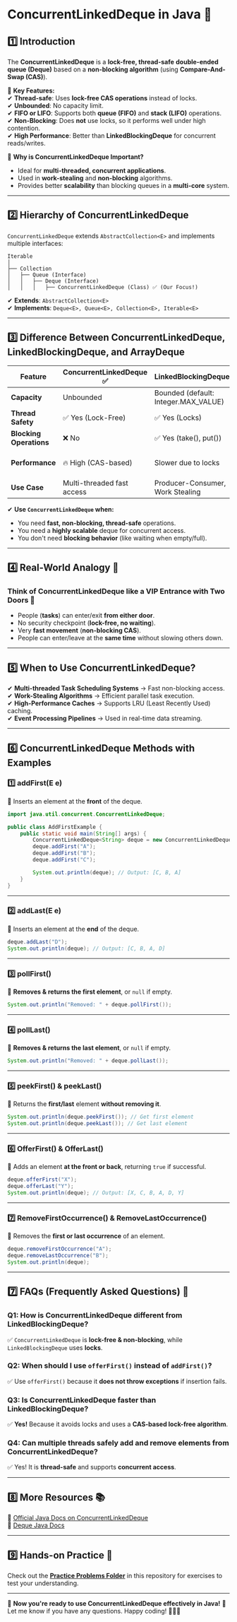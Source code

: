 

# **ConcurrentLinkedDeque in Java** 🚀  

## **1️⃣ Introduction**  
The **ConcurrentLinkedDeque** is a **lock-free, thread-safe** **double-ended queue (Deque)** based on a **non-blocking algorithm** (using **Compare-And-Swap (CAS)**).  

📌 **Key Features:**  
✔ **Thread-safe**: Uses **lock-free CAS operations** instead of locks.  
✔ **Unbounded**: No capacity limit.  
✔ **FIFO or LIFO**: Supports both **queue (FIFO)** and **stack (LIFO)** operations.  
✔ **Non-Blocking**: Does **not** use locks, so it performs well under high contention.  
✔ **High Performance**: Better than **LinkedBlockingDeque** for concurrent reads/writes.  

📌 **Why is ConcurrentLinkedDeque Important?**  
- Ideal for **multi-threaded, concurrent applications**.  
- Used in **work-stealing** and **non-blocking** algorithms.  
- Provides better **scalability** than blocking queues in a **multi-core** system.  

---

## **2️⃣ Hierarchy of ConcurrentLinkedDeque**  
`ConcurrentLinkedDeque` extends `AbstractCollection<E>` and implements multiple interfaces:

```
Iterable  
│  
├── Collection  
│   ├── Queue (Interface)  
│   │   ├── Deque (Interface)  
│   │   │   ├── ConcurrentLinkedDeque (Class) ✅ (Our Focus!)
```

✔ **Extends**: `AbstractCollection<E>`  
✔ **Implements**: `Deque<E>, Queue<E>, Collection<E>, Iterable<E>`  

---

## **3️⃣ Difference Between ConcurrentLinkedDeque, LinkedBlockingDeque, and ArrayDeque**  

| Feature                | **ConcurrentLinkedDeque** ✅ | **LinkedBlockingDeque** | **ArrayDeque** |
|-----------------------|----------------------|----------------------|----------------------|
| **Capacity**         | Unbounded | Bounded (default: Integer.MAX_VALUE) | Unbounded |
| **Thread Safety**    | ✅ Yes (Lock-Free) | ✅ Yes (Locks) | ❌ No |
| **Blocking Operations** | ❌ No | ✅ Yes (take(), put()) | ❌ No |
| **Performance**      | 🔥 High (CAS-based) | Slower due to locks | 🔥 Fastest (Single-threaded) |
| **Use Case**         | Multi-threaded fast access | Producer-Consumer, Work Stealing | Fast Stack/Queue |

✔ **Use `ConcurrentLinkedDeque` when:**  
- You need **fast, non-blocking, thread-safe** operations.  
- You need a **highly scalable** deque for concurrent access.  
- You don't need **blocking behavior** (like waiting when empty/full).  

---

## **4️⃣ Real-World Analogy** 🚗  

### **Think of ConcurrentLinkedDeque like a VIP Entrance with Two Doors** 🚦  
- People (**tasks**) can enter/exit **from either door**.  
- No security checkpoint (**lock-free, no waiting**).  
- Very **fast movement** (**non-blocking CAS**).  
- People can enter/leave at the **same time** without slowing others down.  

---

## **5️⃣ When to Use ConcurrentLinkedDeque?**  

✔ **Multi-threaded Task Scheduling Systems** → Fast non-blocking access.  
✔ **Work-Stealing Algorithms** → Efficient parallel task execution.  
✔ **High-Performance Caches** → Supports LRU (Least Recently Used) caching.  
✔ **Event Processing Pipelines** → Used in real-time data streaming.  

---

## **6️⃣ ConcurrentLinkedDeque Methods with Examples**  

### **1️⃣ addFirst(E e)**
📌 Inserts an element at the **front** of the deque.  

```java
import java.util.concurrent.ConcurrentLinkedDeque;

public class AddFirstExample {
    public static void main(String[] args) {
        ConcurrentLinkedDeque<String> deque = new ConcurrentLinkedDeque<>();
        deque.addFirst("A");
        deque.addFirst("B");
        deque.addFirst("C");

        System.out.println(deque); // Output: [C, B, A]
    }
}
```

---

### **2️⃣ addLast(E e)**
📌 Inserts an element at the **end** of the deque.  

```java
deque.addLast("D");
System.out.println(deque); // Output: [C, B, A, D]
```

---

### **3️⃣ pollFirst()**
📌 **Removes & returns the first element**, or `null` if empty.  

```java
System.out.println("Removed: " + deque.pollFirst());
```

---

### **4️⃣ pollLast()**
📌 **Removes & returns the last element**, or `null` if empty.  

```java
System.out.println("Removed: " + deque.pollLast());
```

---

### **5️⃣ peekFirst() & peekLast()**
📌 Returns the **first/last** element **without removing it**.  

```java
System.out.println(deque.peekFirst()); // Get first element
System.out.println(deque.peekLast()); // Get last element
```

---

### **6️⃣ OfferFirst() & OfferLast()**
📌 Adds an element **at the front or back**, returning `true` if successful.  

```java
deque.offerFirst("X");
deque.offerLast("Y");
System.out.println(deque); // Output: [X, C, B, A, D, Y]
```

---

### **7️⃣ RemoveFirstOccurrence() & RemoveLastOccurrence()**
📌 Removes the **first or last occurrence** of an element.  

```java
deque.removeFirstOccurrence("A");
deque.removeLastOccurrence("B");
System.out.println(deque);
```

---

## **7️⃣ FAQs (Frequently Asked Questions) 🤔**  

### **Q1: How is ConcurrentLinkedDeque different from LinkedBlockingDeque?**  
✅ `ConcurrentLinkedDeque` is **lock-free & non-blocking**, while `LinkedBlockingDeque` uses **locks**.  

### **Q2: When should I use `offerFirst()` instead of `addFirst()`?**  
✅ Use `offerFirst()` because it **does not throw exceptions** if insertion fails.  

### **Q3: Is ConcurrentLinkedDeque faster than LinkedBlockingDeque?**  
✅ **Yes!** Because it avoids locks and uses a **CAS-based lock-free algorithm**.  

### **Q4: Can multiple threads safely add and remove elements from ConcurrentLinkedDeque?**  
✅ Yes! It is **thread-safe** and supports **concurrent access**.  

---

## **8️⃣ More Resources** 📚  
🔗 [Official Java Docs on ConcurrentLinkedDeque](https://docs.oracle.com/javase/8/docs/api/java/util/concurrent/ConcurrentLinkedDeque.html)  
🔗 [Deque Java Docs](https://docs.oracle.com/javase/8/docs/api/java/util/Deque.html)  

---

## **9️⃣ Hands-on Practice** 🎯  
Check out the **[Practice Problems Folder](./practice/concurrentlinkeddeque/)** in this repository for exercises to test your understanding.

---

🚀 **Now you're ready to use ConcurrentLinkedDeque effectively in Java!** 🎯 Let me know if you have any questions. Happy coding! 👨‍💻🔥